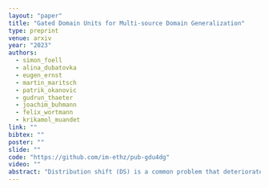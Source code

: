 ```yaml
---
layout: "paper"
title: "Gated Domain Units for Multi-source Domain Generalization"
type: preprint
venue: arxiv
year: "2023"
authors:
  - simon_foell
  - alina_dubatovka
  - eugen_ernst
  - martin_maritsch
  - patrik_okanovic
  - gudrun_thaeter
  - joachim_buhmann
  - felix_wortmann
  - krikamol_muandet
link: ""
bibtex: ""
poster: ""
slide: ""
code: "https://github.com/im-ethz/pub-gdu4dg"
video: ""
abstract: "Distribution shift (DS) is a common problem that deteriorates the performance of learning machines. To tackle this problem, we postulate that real-world distributions are composed of elementary distributions that remain invariant across different domains, which we call an invariant elementary distribution (I.E.D.) assumption. We show that the I.E.D. assumption on the distribution space implies an invariant structure in the solution space that enables knowledge transfer to unseen domains. To exploit this property in domain generalization (DG), we developed a modular neural network layer that consists of Gated Domain Units (GDUs). Each GDU learns an embedding of an individual elementary distribution that allows us to encode the domain similarities during the training. During inference, the GDUs compute similarities between an observation and each of the corresponding elementary distributions which are then used to form a weighted ensemble of learning machines. Our extensive evaluation on image, text, and graph data shows a consistent improvement in the performance on out-of-training target domains without domain information and any access to data from the target domains. This finding supports the practicality of the I.E.D. assumption as well as the technical instantiation in the form of GDUs."
---
```

